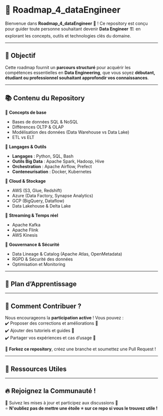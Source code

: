 # 🚀 Roadmap_4_dataEngineer

Bienvenue dans **Roadmap_4_dataEngineer** 🎯 ! Ce repository est conçu pour guider toute personne souhaitant devenir **Data Engineer** 🏗️ en explorant les concepts, outils et technologies clés du domaine.

---

## 📍 Objectif
Cette roadmap fournit un **parcours structuré** pour acquérir les compétences essentielles en **Data Engineering**, que vous soyez **débutant, étudiant ou professionnel souhaitant approfondir vos connaissances**.

---

## 📚 Contenu du Repository

🔹 **Concepts de base**  
- Bases de données SQL & NoSQL  
- Différences OLTP & OLAP  
- Modélisation des données (Data Warehouse vs Data Lake)  
- ETL vs ELT  

🔹 **Langages & Outils**  
- **Langages** : Python, SQL, Bash  
- **Outils Big Data** : Apache Spark, Hadoop, Hive  
- **Orchestration** : Apache Airflow, Prefect  
- **Conteneurisation** : Docker, Kubernetes  

🔹 **Cloud & Stockage**  
- AWS (S3, Glue, Redshift)  
- Azure (Data Factory, Synapse Analytics)  
- GCP (BigQuery, Dataflow)  
- Data Lakehouse & Delta Lake  

🔹 **Streaming & Temps réel**  
- Apache Kafka  
- Apache Flink  
- AWS Kinesis  

🔹 **Gouvernance & Sécurité**  
- Data Lineage & Catalog (Apache Atlas, OpenMetadata)  
- RGPD & Sécurité des données  
- Optimisation et Monitoring  

---

## 🏁 Plan d’Apprentissage
<!-- En cours de revision

### **📌 Étape 1 : Fondamentaux**
✅ Comprendre SQL et NoSQL  
✅ Découvrir ETL vs ELT  
✅ Apprendre Python et Bash  

### **📌 Étape 2 : Orchestration et Cloud**
✅ Manipuler Apache Airflow  
✅ Explorer AWS, Azure et GCP  
✅ Expérimenter Docker & Kubernetes  

### **📌 Étape 3 : Big Data & Streaming**
✅ Travailler avec Apache Spark et Kafka  
✅ Construire des pipelines de données  
✅ Optimiser la gestion des coûts et des performances  


 -->
---

## 🚀 Comment Contribuer ?
Nous encourageons la **participation active** ! Vous pouvez :  
✔️ Proposer des corrections et améliorations 🔧  
✔️ Ajouter des tutoriels et guides 📖  
✔️ Partager vos expériences et cas d’usage 📝  

📌 **Forkez ce repository**, créez une branche et soumettez une Pull Request !  

---

## 🎯 Ressources Utiles  
<!-- 
📌 [Awesome Data Engineering](https://github.com/igorbarinov/awesome-data-engineering)  
📌 [Data Engineering on AWS](https://aws.amazon.com/big-data/)  
📌 [Data Engineering on Azure](https://learn.microsoft.com/en-us/azure/data-engineering/)  
📌 [Data Engineering sur GCP](https://cloud.google.com/solutions/data-lakes)  

-->
---

## 🔥 Rejoignez la Communauté !  
📢 Suivez les mises à jour et participez aux discussions 📩  
⭐ **N'oubliez pas de mettre une étoile ⭐ sur ce repo si vous le trouvez utile !**  

